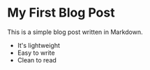 # My First Blog Post

This is a simple blog post written in Markdown.

- It's lightweight
- Easy to write
- Clean to read
